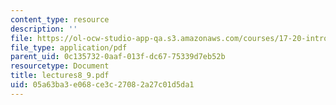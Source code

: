 ```yaml
---
content_type: resource
description: ''
file: https://ol-ocw-studio-app-qa.s3.amazonaws.com/courses/17-20-introduction-to-the-american-political-process-spring-2004/05a63ba3e068ce3c27082a27c01d5da1_lectures8_9.pdf
file_type: application/pdf
parent_uid: 0c135732-0aaf-013f-dc67-75339d7eb52b
resourcetype: Document
title: lectures8_9.pdf
uid: 05a63ba3-e068-ce3c-2708-2a27c01d5da1
---
```

